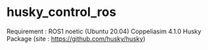 # husky_control_ros

Requirement :
  ROS1 noetic (Ubuntu 20.04) 
  Coppeliasim 4.1.0
  Husky Package (site : https://github.com/husky/husky) 
